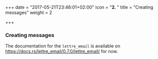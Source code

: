 +++
date = "2017-05-21T23:46:01+02:00"
icon = "<b>2. </b>"
title = "Creating messages"
weight = 2

+++

### Creating messages

The documentation for the `lettre_email` is available on https://docs.rs/lettre_email/0.7.0/lettre_email/ for now.

